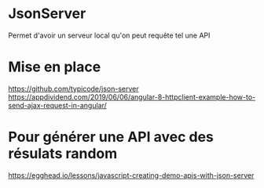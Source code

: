 # JsonServer
Permet d'avoir un serveur local qu'on peut requête tel une API

# Mise en place
https://github.com/typicode/json-server
https://appdividend.com/2019/06/06/angular-8-httpclient-example-how-to-send-ajax-request-in-angular/

# Pour générer une API avec des résulats random
https://egghead.io/lessons/javascript-creating-demo-apis-with-json-server
